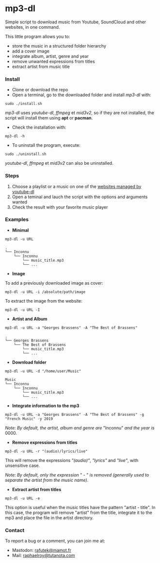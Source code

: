 # mp3-dl

Simple script to download music from Youtube, SoundCloud and other websites, in one command.

This little program allows you to:
 - store the music in a structured folder hierarchy 
 - add a cover image
 - integrate album, artist, genre and year
 - remove unwanted expressions from titles
 - extract artist from music title

### Install

- Clone or download the repo
- Open a terminal, go to the downloaded folder and install *mp3-dl* with:

`sudo ./install.sh`

*mp3-dl* uses *youtube-dl*, *ffmpeg* et *mid3v2*, so if they are not installed, the script will install them using **apt** or **pacman**.

- Check the installation with:

`mp3-dl -h`

- To uninstall the program, execute:

`sudo ./uninstall.sh`

*youtube-dl*, *ffmpeg* et *mid3v2* can also be uninstalled.


### Steps
1. Choose a playlist or a music on one of the [websites managed by youtube-dl](https://github.com/ytdl-org/youtube-dl/tree/master/youtube_dl/extractor)
2. Open a teminal and lauch the script with the options and arguments wanted
3. Check the result with your favorite music player

### Examples

- **Minimal**

`mp3-dl -u URL`
```
.
└── Inconnu
    └── Inconnu
        └── music_title.mp3
        └── ...       
```

- **Image**

To add a previously downloaded image as cover:

`mp3-dl -u URL -i /absolute/path/image `

To extract the image from the website:

`mp3-dl -u URL -I `


- **Artist and Album**

`mp3-dl -u URL -a "Georges Brassens" -A "The Best of Brassens" `
```
.
└── Georges Brassens
    └── The Best of Brassens
        └── music_title.mp3
        └── ...       
```

- **Download folder**

`mp3-dl -u URL -d "/home/user/Music"`
```
Music
└── Inconnu
    └── Inconnu
        └── music_title.mp3
        └── ...       
```
- **Integrate information to the mp3**

`mp3-dl -u URL -a "Georges Brassens" -A "The Best of Brassens" -g "French Music" -y 2019`

*Note: By default, the artist, album and genre are* "Inconnu" *and the year is* 0000.

- **Remove expressions from titles**

`mp3-dl -u URL -r "(audio)/lyrics/live"`

This will remove the expressions *"(audio)"*, *"lyrics"* and *"live"*, with unsensitive case.

*Note: By default, only the expression* " - " *is removed (generally used to separate the artist from the music name).*

- **Extract artist from titles**

`mp3-dl -u URL -e`

This option is useful when the music titles have the pattern "artist - title". In this case, the program will remove "artist" from the title, integrate it to the mp3 and place the file in the artist directory.


### Contact
To report a bug or a comment, you can join me at:
- Mastodon: rafutek@mamot.fr
- Mail: raphaelroy@tutanota.com
